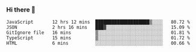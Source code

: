 ### Hi there 👋

<!-- - 🔭 I’m currently working on ...
- 🌱 I’m currently learning ...
- 👯 I’m looking to collaborate on ...
- 🤔 I’m looking for help with ...
- 💬 Ask me about ...
- 📫 How to reach me: ...
- 😄 Pronouns: ...
- ⚡ Fun fact: ... -->



<!--START_SECTION:waka-->

```text
JavaScript       12 hrs 12 mins  ████████████████████▒░░░░   80.72 %
JSON             2 hrs 16 mins   ███▓░░░░░░░░░░░░░░░░░░░░░   15.09 %
GitIgnore file   16 mins         ▒░░░░░░░░░░░░░░░░░░░░░░░░   01.81 %
TypeScript       15 mins         ▒░░░░░░░░░░░░░░░░░░░░░░░░   01.72 %
HTML             6 mins          ░░░░░░░░░░░░░░░░░░░░░░░░░   00.66 %
```

<!--END_SECTION:waka-->
